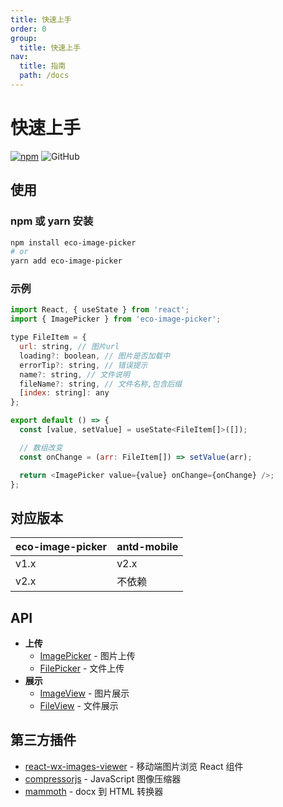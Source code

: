 ```yaml
---
title: 快速上手
order: 0
group:
  title: 快速上手
nav:
  title: 指南
  path: /docs
---
```


# 快速上手

[![npm][npm]][npm-url]
![GitHub](@/fixtures/svg/mit.svg)

## 使用

### npm 或 yarn 安装

```bash
npm install eco-image-picker
# or
yarn add eco-image-picker
```

### 示例

```javascript
import React, { useState } from 'react';
import { ImagePicker } from 'eco-image-picker';

type FileItem = {
  url: string, // 图片url
  loading?: boolean, // 图片是否加载中
  errorTip?: string, // 错误提示
  name?: string, // 文件说明
  fileName?: string, // 文件名称,包含后缀
  [index: string]: any
};

export default () => {
  const [value, setValue] = useState<FileItem[]>([]);

  // 数组改变
  const onChange = (arr: FileItem[]) => setValue(arr);

  return <ImagePicker value={value} onChange={onChange} />;
};
```

## 对应版本

| eco-image-picker | antd-mobile |
| ---------------- | ----------- |
| v1.x             | v2.x        |
| v2.x             | 不依赖      |

## API

- **上传**
  - [ImagePicker] - 图片上传
  - [FilePicker] - 文件上传
- **展示**
  - [ImageView] - 图片展示
  - [FileView] - 文件展示

## 第三方插件

- [react-wx-images-viewer] - 移动端图片浏览 React 组件
- [compressorjs] - JavaScript 图像压缩器
- [mammoth] - docx 到 HTML 转换器

[npm]: https://img.shields.io/npm/v/eco-image-picker.svg
[npm-url]: https://www.npmjs.com/package/eco-image-picker
[imagepicker]: /components/image-picker
[filepicker]: /components/file-picker
[imageview]: /components/image-view
[fileview]: /components/file-view
[react-wx-images-viewer]: https://www.npmjs.com/package/react-wx-images-viewer
[compressorjs]: https://www.npmjs.com/package/compressorjs
[mammoth]: https://www.npmjs.com/package/mammoth
